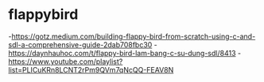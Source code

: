 # flappybird
-https://gotz.medium.com/building-flappy-bird-from-scratch-using-c-and-sdl-a-comprehensive-guide-2dab708fbc30
-https://daynhauhoc.com/t/flappy-bird-lam-bang-c-su-dung-sdl/8413
-https://www.youtube.com/playlist?list=PLICuKRn8LCNT2rPm9QVm7qNcQQ-FEAV8N

